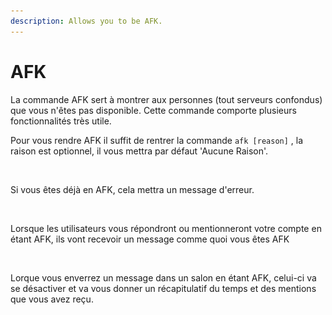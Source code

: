 ```yaml
---
description: Allows you to be AFK.
---
```


# AFK

La commande AFK sert à montrer aux personnes (tout serveurs confondus) que vous n'êtes pas disponible. Cette commande comporte plusieurs fonctionnalités très utile.



Pour vous rendre AFK il suffit de rentrer la commande `afk [reason]` , la raison est optionnel, il vous mettra par défaut 'Aucune Raison'. &#x20;

<figure><img src="../../.gitbook/assets/Capture d’écran 2025-02-17 à 12.51.13.png" alt=""><figcaption></figcaption></figure>

Si vous êtes déjà en AFK, cela mettra un message d'erreur.

<figure><img src="../../.gitbook/assets/Capture d’écran 2025-02-17 à 12.55.59.png" alt=""><figcaption></figcaption></figure>

Lorsque les utilisateurs vous répondront ou mentionneront votre compte en étant AFK, ils vont recevoir un message comme quoi vous êtes AFK

<figure><img src="../../.gitbook/assets/Capture d’écran 2025-02-17 à 12.58.31.png" alt=""><figcaption></figcaption></figure>

Lorque vous enverrez un message dans un salon en étant AFK, celui-ci va se désactiver et va vous donner un récapitulatif du temps et des mentions que vous avez reçu.

<figure><img src="../../.gitbook/assets/Capture d’écran 2025-02-17 à 13.01.05.png" alt=""><figcaption></figcaption></figure>

